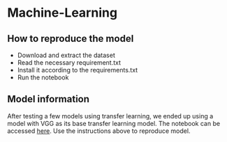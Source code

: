 # Machine-Learning
## How to reproduce the model
- Download and extract the dataset
- Read the necessary requirement.txt
- Install it according to the requirements.txt
- Run the notebook
## Model information
After testing a few models using transfer learning, we ended up using a model with VGG as its base transfer learning model. The notebook can be accessed 
[here](https://github.com/C23-PR563-LungCare/Machine-Learning/blob/main/Model_Experiment_VGG_Improved_Fix.ipynb). Use the instructions above to reproduce model.
